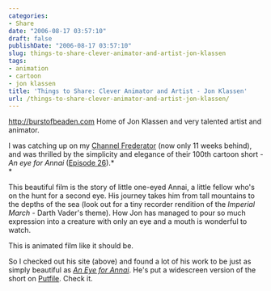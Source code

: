 ```yaml
---
categories:
- Share
date: "2006-08-17 03:57:10"
draft: false
publishDate: "2006-08-17 03:57:10"
slug: things-to-share-clever-animator-and-artist-jon-klassen
tags:
- animation
- cartoon
- jon klassen
title: 'Things to Share: Clever Animator and Artist - Jon Klassen'
url: /things-to-share-clever-animator-and-artist-jon-klassen/
---
```

<http://burstofbeaden.com> Home of Jon Klassen and very talented artist
and animator.

I was catching up on my [Channel
Frederator](http://channelfrederator.com "The Original Cartoon Podcast")
(now only 11 weeks behind), and was thrilled by the simplicity and
elegance of their 100th cartoon short - *An eye for Annai*[]() ([Episode
26](http://www.channelfrederator.com/frederator/episode/CFR_20060418 "Episode 26 of Channel Frederator")).*\
*

This beautiful film is the story of little one-eyed Annai, a little
fellow who's on the hunt for a second eye. His journey takes him from
tall mountains to the depths of the sea (look out for a tiny recorder
rendition of the *Imperial March* - Darth Vader's theme). How Jon has
managed to pour so much expression into a creature with only an eye and
a mouth is wonderful to watch.

This is animated film like it should be.

So I checked out his site (above) and found a lot of his work to be just
as simply beautiful as *[An Eye for
Annai](http://burstofbeaden.com/aneyeforannai.html "An Eye for Annai")*.
He's put a widescreen version of the short on
[Putfile](http://media.putfile.com/An-Eye-For-Annai "Putfile - An Eye for Annai").
Check it.
